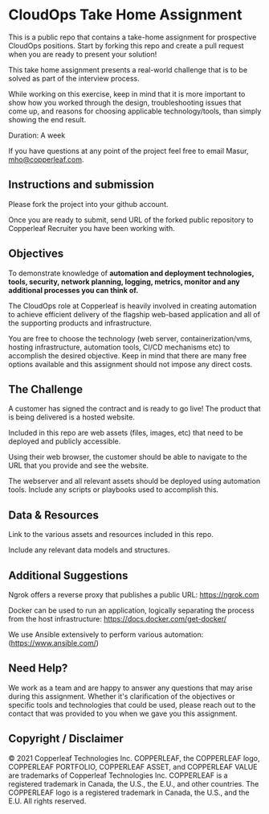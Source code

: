 # CloudOps Take Home Assignment
This is a public repo that contains a take-home assignment for prospective CloudOps positions. Start by forking this repo and create a pull request when you are ready to present your solution!

This take home assignment presents a real-world challenge that is to be solved as part of the interview process.

While working on this exercise, keep in mind that it is more important to show how you worked through the design, troubleshooting issues that come up, and reasons for choosing applicable technology/tools, than simply showing the end result.

Duration: A week

If you have questions at any point of the project feel free to email Masur, mho@copperleaf.com.

## Instructions and submission
Please fork the project into your github account.

Once you are ready to submit, send URL of the forked public repository to Copperleaf Recruiter you have been working with.

## Objectives
To demonstrate knowledge of **automation and deployment technologies, tools, security, network planning, logging, metrics, monitor and any additional processes you can think of.**

The CloudOps role at Copperleaf is heavily involved in creating automation to achieve efficient delivery of the flagship web-based application and all of the supporting products and infrastructure.

You are free to choose the technology (web server, containerization/vms, hosting infrastructure, automation tools, CI/CD mechanisms etc) to accomplish the desired objective. Keep in mind that there are many free options available and this assignment should not impose any direct costs.

## The Challenge
A customer has signed the contract and is ready to go live! The product that is being delivered is a hosted website.

Included in this repo are web assets (files, images, etc) that need to be deployed and publicly accessible.

Using their web browser, the customer should be able to navigate to the URL that you provide and see the website.

The webserver and all relevant assets should be deployed using automation tools. Include any scripts or playbooks used to accomplish this.

## Data & Resources
Link to the various assets and resources included in this repo.

Include any relevant data models and structures.

## Additional Suggestions
Ngrok offers a reverse proxy that publishes a public URL: https://ngrok.com

Docker can be used to run an application, logically separating the process from the host infrastructure: https://docs.docker.com/get-docker/

We use Ansible extensively to perform various automation: (https://www.ansible.com/)

## Need Help?
We work as a team and are happy to answer any questions that may arise during this assignment. Whether it's clarification of the objectives or specific tools and technologies that could be used, please reach out to the contact that was provided to you when we gave you this assignment.

## Copyright / Disclaimer
© 2021 Copperleaf Technologies Inc. COPPERLEAF, the COPPERLEAF logo, COPPERLEAF PORTFOLIO, COPPERLEAF ASSET, and COPPERLEAF VALUE are trademarks of Copperleaf Technologies Inc. COPPERLEAF is a registered trademark in Canada, the U.S., the E.U., and other countries. The COPPERLEAF logo is a registered trademark in Canada, the U.S., and the E.U. All rights reserved.
